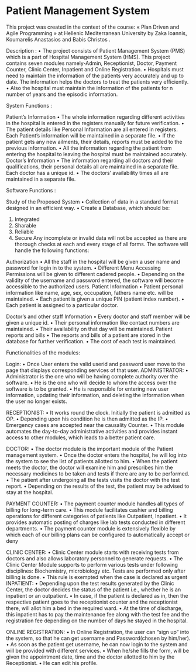 # Patient Management System
This project was created in the context of the course: « Plan Driven and Agile Programming » at Hellenic Mediterranean University by Zaka Ioannis, Koumarelis Anastasios and Babis Christos .

Description :
•	The project consists of Patient Management System (PMS) which is a part of Hospital Management System (HMS). This project contains seven modules namely-Admin, Receptionist, Doctor, Payment Counter, Clinic Center, Inpatient and Online Registration.
•	Hospitals must need to maintain the information of the patients very accurately and up to date. The information helps the doctors to treat the patients very efficiently.
•	Also the hospital must maintain the information of the patients for n number of years and the episodic information.

System Functions :

Patient’s Information
•	The whole information regarding different activities in the hospital is entered in the registers manually for future verification.
•	The patient details like Personal Information are all entered in registers. Each Patient’s information will be maintained in a separate file.
•	If the patient gets any new ailments, their details, reports must be added to the previous information.
•	All the information regarding the patient from entering the hospital to leaving the hospital must be maintained accurately.
Doctor’s Information
•	The information regarding all doctors and their qualifications, their personal details all are maintained in a separate file. Each doctor has a unique id.
•	The doctors’ availability times all are maintained in a separate file.

Software Functions :

Study of the Proposed System 
•	Collection of data in a standard format designed in an efficient way.
•	Create a Database, which should be:
1.	Integrated
2.	Sharable
3.	Reliable
4.	Secure
Any incomplete or invalid data will not be accepted as there are thorough checks at each and every stage of all forms.
The software will handle the following functions:

Authorization
•	All the staff in the hospital will be given a user name and password for login in to the system.
•	Different Menu Accessing Permissions will be given to different cadered people.
•	Depending on the validity of the username and password entered, the software will become accessible to the authorized users. 
Patient Information
•	Patient personal information like name, age, sex, occupation, fathers name etc. will be maintained.
•	Each patient is given a unique PIN (patient index number).
•	Each patient is assigned to a particular doctor.

Doctor’s and other staff Information
•	Every doctor and staff member will be given a unique id.
•	Their personal information like contact numbers are maintained.
•	Their availability on that day will be maintained.
Patient reports and bills
•	The reports and bills of a patient are stored in the database for further verification.
•	The cost of each test is maintained.

Functionalities of the modules:

Login:
•	Once User enters the valid userid and password user move to the page that displays corresponding services of that user.
ADMINISTRATOR:
•	Administrator is the one who will be having complete authority over the software.
•	He is the one who will decide to whom the access over the software is to be granted.
•	He is responsible for entering new user information, updating their information, and deleting the information when the user no longer exists.

RECEPTIONIST:
•	It works round the clock. Initially the patient is admitted as OP.
•	Depending upon his condition he is then admitted as the IP.
•	Emergency cases are accepted near the causality Counter.
•	This module automates the day-to-day administrative activities and provides instant access to other modules, which leads to a better patient care.

DOCTOR:
•	The doctor module is the important module of the Patient management system.
•	Once the doctor enters the hospital, he will log into the system to see the list of patients allotted to him.
•	When the patient meets the doctor, the doctor will examine him and prescribes him the necessary medicines to be taken and tests if there are any to be performed.
•	The patient after undergoing all the tests visits the doctor with the test report.
•	Depending on the results of the test, the patient may be advised to stay at the hospital.

PAYMENT COUNTER:
•	The payment counter module handles all types of billing for long-term care.
•	This module facilitates cashier and billing operations for different categories of patients like Outpatient, Inpatient.
•	It provides automatic posting of charges like lab tests conducted in different departments.
•	The payment counter module is extensively flexible by which each of our billing plans can be configured to automatically accept or deny

CLINIC CENTER:
•	Clinic Center module starts with receiving tests from doctors and also allows laboratory personnel to generate requests.
•	The Clinic Center Module supports to perform various tests under following disciplines: Biochemistry, microbiology  etc. Tests are performed only after billing is done.
•	This rule is exempted when the case is declared as urgent
INPATIENT:
•	Depending upon the test results generated by the Clinic Center, the doctor decides the status of the patient i.e., whether he is an inpatient or an outpatient.
•	In case, if the patient is declared as in, then the respective patient goes to the receptionist counter and the receptionist there, will allot him a bed in the required ward.
•	At the time of discharge, this inpatient has to pay the maintenance fee along with the test fee and the registration fee depending on the number of days he stayed in the hospital.

ONLINE REGISTRATION:
•	In Online Registration, the user can “sign up” into the system, so that he can get username and Password(chosen by him/her).
•	As soon as the patient get username, he can now login to the system and will be provided with different services.
•	When he/she fills the form, will be given the appointment date, time and the doctor allotted to him by the Receptionist.
•	He can edit his profile.
